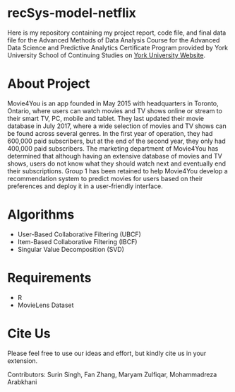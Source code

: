 # recSys-model-netflix
Here is my repository containing my project report, code file, and final data file for the Advanced Methods of Data Analysis Course for the Advanced Data Science and Predictive Analytics Certificate Program provided by York University School of Continuing Studies on [York University Website](https://continue.yorku.ca/certificates/big-data-analytics-program/certificate-in-advanced-data-science-and-predictive-analytics/).

# About Project
Movie4You is an app founded in May 2015 with headquarters in Toronto, Ontario, where users can watch movies and TV shows online or stream to their smart TV, PC, mobile and tablet. They last updated their movie database in July 2017, where a wide selection of movies and TV shows can be found across several genres. In the first year of operation, they had 600,000 paid subscribers, but at the end of the second year, they only had 400,000 paid subscribers. The marketing department of Movie4You has determined that although having an extensive database of movies and TV shows, users do not know what they should watch next and eventually end their subscriptions. Group 1 has been retained to help Movie4You develop a recommendation system to predict movies for users based on their preferences and deploy it in a user-friendly interface.


# Algorithms
- User-Based Collaborative Filtering (UBCF)
- Item-Based Collaborative Filtering (IBCF)
- Singular Value Decomposition (SVD)

# Requirements
- R
- MovieLens Dataset


# Cite Us
Please feel free to use our ideas and effort, but kindly cite us in your extension.

Contributors: Surin Singh, Fan Zhang, Maryam  Zulfiqar, Mohammadreza Arabkhani